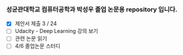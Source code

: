 ﻿### 성균관대학교 컴퓨터공학과 박성우 졸업 논문용 repository 입니다.

- [x] 제안서 제출 3 / 24
- [ ] Udacity - Deep Learning 강의 보기
- [ ] 관련 논문 읽기
- [ ] 4/6 졸업논문 스터디
